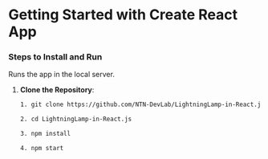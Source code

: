 # Getting Started with Create React App

### Steps to Install and Run

Runs the app in the local server.

1. **Clone the Repository**:
   
   ```bash
   1. git clone https://github.com/NTN-DevLab/LightningLamp-in-React.js.git
   
   2. cd LightningLamp-in-React.js

   3. npm install

   4. npm start
